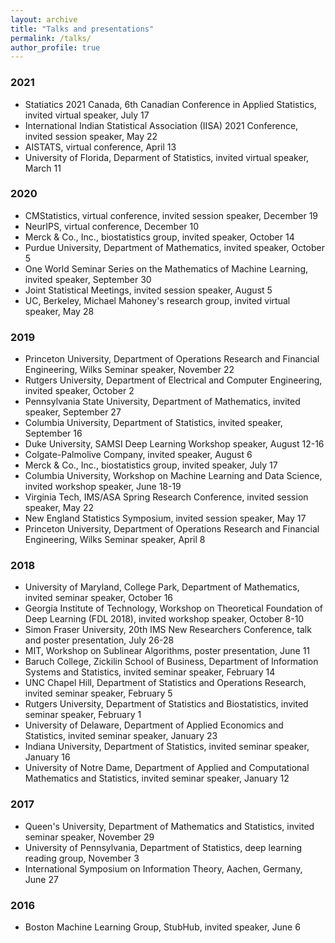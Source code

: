 ```yaml
---
layout: archive
title: "Talks and presentations"
permalink: /talks/
author_profile: true
---
```


### 2021

* Statiatics 2021 Canada, 6th Canadian Conference in Applied Statistics, invited virtual speaker, July 17
* International Indian Statistical Association (IISA) 2021 Conference, invited session speaker, May 22
* AISTATS, virtual conference, April 13
* University of Florida, Deparment of Statistics, invited virtual speaker, March 11

### 2020
* CMStatistics, virtual conference, invited session speaker, December 19
* NeurIPS, virtual conference, December 10
* Merck & Co., Inc., biostatistics group, invited speaker, October 14
* Purdue University, Department of Mathematics, invited speaker, October 5
* One World Seminar Series on the Mathematics of Machine Learning, invited speaker, September 30
* Joint Statistical Meetings, invited session speaker, August 5
* UC, Berkeley, Michael Mahoney's research group, invited virtual speaker, May 28

### 2019
* Princeton University, Department of Operations Research and Financial Engineering, Wilks Seminar speaker, November 22
* Rutgers University, Department of Electrical and Computer Engineering, invited speaker, October 2
* Pennsylvania State University, Department of Mathematics, invited speaker, September 27
* Columbia University, Department of Statistics, invited speaker, September 16
* Duke University, SAMSI Deep Learning Workshop speaker, August 12-16
* Colgate-Palmolive Company, invited speaker, August 6
* Merck & Co., Inc., biostatistics group, invited speaker, July 17
* Columbia University, Workshop on Machine Learning and Data Science, invited workshop speaker, June 18-19
* Virginia Tech, IMS/ASA Spring Research Conference, invited session speaker, May 22
* New England Statistics Symposium, invited session speaker, May 17
* Princeton University, Department of Operations Research and Financial Engineering, Wilks Seminar speaker, April 8

### 2018
* University of Maryland, College Park, Department of Mathematics, invited seminar speaker, October 16
* Georgia Institute of Technology, Workshop on Theoretical Foundation of Deep Learning (FDL 2018), invited workshop speaker, October 8-10
* Simon Fraser University, 20th IMS New Researchers Conference, talk and poster presentation, July 26-28
* MIT, Workshop on Sublinear Algorithms, poster presentation, June 11
* Baruch College, Zickilin School of Business, Department of Information Systems and Statistics, invited seminar speaker, February 14
* UNC Chapel Hill, Department of Statistics and Operations Research, invited seminar speaker, February 5
* Rutgers University, Department of Statistics and Biostatistics, invited seminar speaker, February 1
* University of Delaware, Department of Applied Economics and Statistics, invited seminar speaker, January 23
* Indiana University, Department of Statistics, invited seminar speaker, January 16
* University of Notre Dame, Department of Applied and Computational Mathematics and Statistics, invited seminar speaker, January 12

### 2017
* Queen's University, Department of Mathematics and Statistics, invited seminar speaker, November 29
* University of Pennsylvania, Department of Statistics, deep learning reading group, November 3
* International Symposium on Information Theory, Aachen, Germany, June 27

### 2016
* Boston Machine Learning Group, StubHub, invited speaker, June 6

